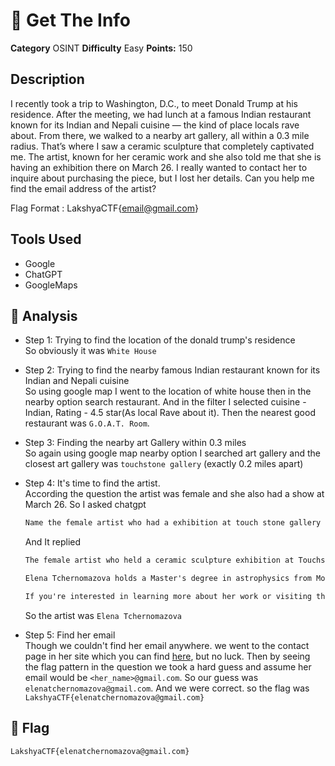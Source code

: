 # 🚀 Get The Info
**Category** OSINT
**Difficulty** Easy
**Points:** 150


## Description
I recently took a trip to Washington, D.C., to meet Donald Trump at his residence. After the meeting, we had lunch at a famous Indian restaurant known for its Indian and Nepali cuisine — the kind of place locals rave about. From there, we walked to a nearby art gallery, all within a 0.3 mile radius. That’s where I saw a ceramic sculpture that completely captivated me. The artist, known for her ceramic work and she also told me that she is having an exhibition there on March 26. I really wanted to contact her to inquire about purchasing the piece, but I lost her details. Can you help me find the email address of the artist?

Flag Format : LakshyaCTF{email@gmail.com}


## Tools Used

 * Google
 * ChatGPT
 * GoogleMaps

## 🧠 Analysis
- Step 1: Trying to find the location of the donald trump's residence  
So obviously it was `White House`

- Step 2: Trying to find the nearby famous Indian restaurant known for its Indian and Nepali cuisine  
 So using google map I went to the location of white house then in the nearby option search restaurant. And in the filter I selected cuisine - Indian, Rating - 4.5 star(As local Rave about it). Then the nearest good restaurant was `G.O.A.T. Room`.

- Step 3: Finding the nearby art Gallery within 0.3 miles  
  So again using google map nearby option I searched art gallery and the closest art gallery was `touchstone gallery` (exactly 0.2 miles apart)

- Step 4: It's time to find the artist.  
  According the question the artist was female and she also had a show at March 26. So I asked chatgpt
  ```html
  Name the female artist who had a exhibition at touch stone gallery at march 26 on ceramic sculpture
  ```
  And It replied

  ```html
  The female artist who held a ceramic sculpture exhibition at Touchstone Gallery starting on March 26, 2025, is **Elena Tchernomazova**. Her solo exhibition, titled *Constellations*, features over two dozen ceramic sculptures inspired by her background in astrophysics and her fascination with astronomy. The exhibition runs from March 26 to April 27, 2025. citeturn0search0

  Elena Tchernomazova holds a Master's degree in astrophysics from Moscow State University and has also studied ceramics at Montgomery College. Her work often reflects her scientific background, blending artistic expression with astronomical themes. citeturn0search12

  If you're interested in learning more about her work or visiting the exhibition, you can find additional information on the [Touchstone Gallery website](https://www.touchstonegallery.com/elena-tchernomazova). 
  ```
  So the artist was `Elena Tchernomazova`

- Step 5: Find her email  
  Though we couldn't find her email anywhere. we went to the contact page in her site which you can find [here](http://www.elenaceramics.com/contactbuy.htm), but no luck. Then by seeing the flag pattern in the question we took a hard guess and assume her email would be `<her_name>@gmail.com`.
  So our guess was `elenatchernomazova@gmail.com`. And we were correct. so the flag was `LakshyaCTF{elenatchernomazova@gmail.com}`
  
## 🏁 Flag

```bash
LakshyaCTF{elenatchernomazova@gmail.com}
```